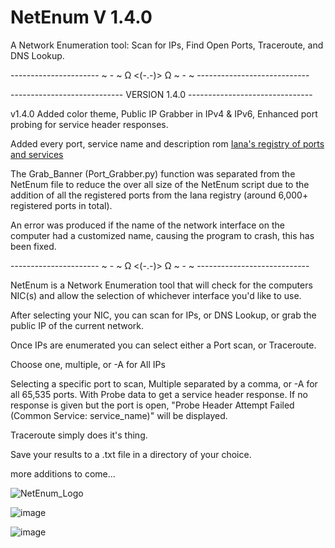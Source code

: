 # NetEnum V 1.4.0

A Network Enumeration tool: Scan for IPs, Find Open Ports, Traceroute, and DNS Lookup.

---------------------- ~ - ~ Ω <(-.-)> Ω ~ - ~ ----------------------------

---------------------------- VERSION 1.4.0 -------------------------------

v1.4.0 Added color theme, Public IP Grabber in IPv4 & IPv6, Enhanced port probing for service header responses.

Added every port, service name and description rom [Iana's registry of ports and services](https://www.iana.org/assignments/service-names-port-numbers/service-names-port-numbers.xml) 

The Grab_Banner (Port_Grabber.py) function was separated from the NetEnum file to reduce the over all size of the NetEnum script due to the addition of all the registered ports from the Iana registry (around 6,000+ registered ports in total).

An error was produced if the name of the network interface on the computer had a customized name, causing the program to crash, this has been fixed.

---------------------- ~ - ~ Ω <(-.-)> Ω ~ - ~ ----------------------------

NetEnum is a Network Enumeration tool that will check for the computers NIC(s) and allow the selection of whichever interface you'd like to use.

After selecting your NIC, you can scan for IPs, or DNS Lookup, or grab the public IP of the current network.

Once IPs are enumerated you can select either a Port scan, or Traceroute.

Choose one, multiple, or -A for All IPs

Selecting a specific port to scan, Multiple separated by a comma, or -A for all 65,535 ports. With Probe data to get a service header response. If no response is given but the port is open,  "Probe Header Attempt Failed (Common Service: service_name)" will be displayed.

Traceroute simply does it's thing.

Save your results to a .txt file in a directory of your choice.

more additions to come...

![NetEnum_Logo](https://github.com/user-attachments/assets/9b271625-1b94-4dce-b769-94d32ddd443d)

![image](https://github.com/user-attachments/assets/901c56e1-081c-40f2-b986-c993cdea502b)

![image](https://github.com/user-attachments/assets/e698bd11-e929-4f8d-a442-b18c3323f4fb)
